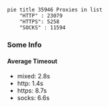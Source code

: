 
```mermaid
pie title 35946 Proxies in list
    "HTTP" : 23079
    "HTTPS": 5258
    "SOCKS" : 11594
```

### Some Info
#### Average Timeout

- mixed: 2.8s
- http: 1.4s
- https: 8.7s
- socks: 6.6s